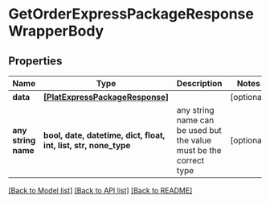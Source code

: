 # GetOrderExpressPackageResponseWrapperBody


## Properties
Name | Type | Description | Notes
------------ | ------------- | ------------- | -------------
**data** | [**[PlatExpressPackageResponse]**](PlatExpressPackageResponse.md) |  | [optional] 
**any string name** | **bool, date, datetime, dict, float, int, list, str, none_type** | any string name can be used but the value must be the correct type | [optional]

[[Back to Model list]](../README.md#documentation-for-models) [[Back to API list]](../README.md#documentation-for-api-endpoints) [[Back to README]](../README.md)


